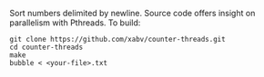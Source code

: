 Sort numbers delimited by newline.
Source code offers insight on parallelism with Pthreads.
To build:
```
git clone https://github.com/xabv/counter-threads.git
cd counter-threads
make
bubble < <your-file>.txt
```
